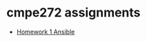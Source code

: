 # cmpe272 assignments

- [Homework 1 Ansible](https://github.com/sirishacyd/cmpe272/tree/main/HW1_Ansible)
